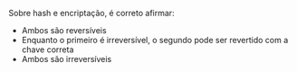 Sobre hash e encriptação, é correto afirmar:

- Ambos são reversíveis
- Enquanto o primeiro é irreversível, o segundo pode ser revertido com a chave correta
- Ambos são irreversíveis
